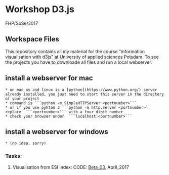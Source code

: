 # Workshop D3.js
FHP/SoSe/2017
## Workspace Files 

This repository contains all my material for the course "information visualisation with d3js" at University of applied sciences Potsdam. 
To see the projects you have to downloade all files and run a local webserver.

## install a webserver for mac
    * on mac os and linux is a [python](https://www.python.org/) server already installed, you just need to start this server in the directory of your project
    * command is ```python -m SimpleHTTPServer <portnumber>```
    * or if you use pyhton 3 ```python -m http.server <portnumber>``
    replace  ```<portnumber>``` with a four digit number
    * check your browser under  ```localhost:<portnumber>```

## install a webserver for windows
	* (no idea, sorry)

### Tasks:
01. Visualisation from ESI Index:
CODE: [Beta_03](https://github.com/drensove/workspace2017-d3-js/blob/presenting_ESI_data/02_data_livecode/index.html), April_2017


